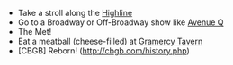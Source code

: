  * Take a stroll along the [Highline](http://www.yelp.com/biz/the-high-line-new-york)
 * Go to a Broadway or Off-Broadway show like [Avenue Q](http://www.yelp.com/biz/avenue-q-new-york)
 * The Met!
 * Eat a meatball (cheese-filled) at
[Gramercy Tavern](http://www.gramercytavern.com/)
 * [CBGB] Reborn! (http://cbgb.com/history.php)